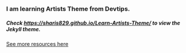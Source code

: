 
### I am learning Artists Theme from Devtips. 
##### Check https://sharis829.github.io/Learn-Artists-Theme/ to view the Jekyll theme.
[See more resources here](https://www.youtube.com/watch?v=1oByN-U9570&list=PLqGj3iMvMa4KQZUkRjfwMmTq_f1fbxerI&index=26)
